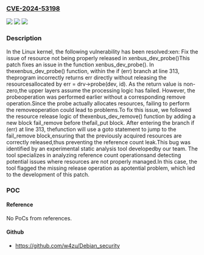 ### [CVE-2024-53198](https://cve.mitre.org/cgi-bin/cvename.cgi?name=CVE-2024-53198)
![](https://img.shields.io/static/v1?label=Product&message=Linux&color=blue)
![](https://img.shields.io/static/v1?label=Version&message=4bac07c993d03434ea902d3d4290d9e45944b66c%3C%2087106169b4ce26f85561f953d13d1fd86d99b612%20&color=brighgreen)
![](https://img.shields.io/static/v1?label=Vulnerability&message=n%2Fa&color=brighgreen)

### Description

In the Linux kernel, the following vulnerability has been resolved:xen: Fix the issue of resource not being properly released in xenbus_dev_probe()This patch fixes an issue in the function xenbus_dev_probe(). In thexenbus_dev_probe() function, within the if (err) branch at line 313, theprogram incorrectly returns err directly without releasing the resourcesallocated by err = drv->probe(dev, id). As the return value is non-zero,the upper layers assume the processing logic has failed. However, the probeoperation was performed earlier without a corresponding remove operation.Since the probe actually allocates resources, failing to perform the removeoperation could lead to problems.To fix this issue, we followed the resource release logic of thexenbus_dev_remove() function by adding a new block fail_remove before thefail_put block. After entering the branch if (err) at line 313, thefunction will use a goto statement to jump to the fail_remove block,ensuring that the previously acquired resources are correctly released,thus preventing the reference count leak.This bug was identified by an experimental static analysis tool developedby our team. The tool specializes in analyzing reference count operationsand detecting potential issues where resources are not properly managed.In this case, the tool flagged the missing release operation as apotential problem, which led to the development of this patch.

### POC

#### Reference
No PoCs from references.

#### Github
- https://github.com/w4zu/Debian_security


